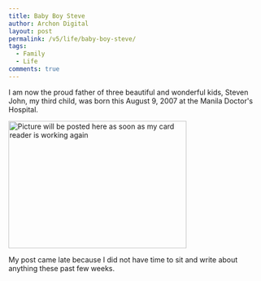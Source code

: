 ```yaml
---
title: Baby Boy Steve
author: Archon Digital
layout: post
permalink: /v5/life/baby-boy-steve/
tags:
  - Family
  - Life
comments: true
---
```

I am now the proud father of three beautiful and wonderful kids, Steven John, my third child, was born this August 9, 2007 at the Manila Doctor's Hospital.

<img src="#" alt="Picture will be posted here as soon as my card reader is working again" width="350" height="250" />

My post came late because I did not have time to sit and write about anything these past few weeks.